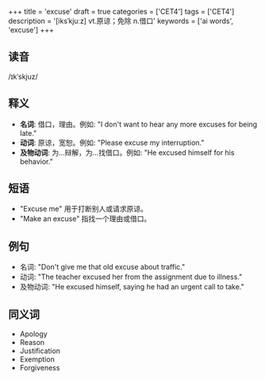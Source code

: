 +++
title = 'excuse'
draft = true
categories = ['CET4']
tags = ['CET4']
description = '[iksˈkjuːz] vt.原谅；免除 n.借口'
keywords = ['ai words', 'excuse']
+++

## 读音
/ɪkˈskjuz/

## 释义
- **名词**: 借口，理由。例如: "I don't want to hear any more excuses for being late."
- **动词**: 原谅，宽恕。例如: "Please excuse my interruption."
- **及物动词**: 为…辩解，为…找借口。例如: "He excused himself for his behavior."

## 短语
- "Excuse me" 用于打断别人或请求原谅。
- "Make an excuse" 指找一个理由或借口。

## 例句
- 名词: "Don't give me that old excuse about traffic."
- 动词: "The teacher excused her from the assignment due to illness."
- 及物动词: "He excused himself, saying he had an urgent call to take."

## 同义词
- Apology
- Reason
- Justification
- Exemption
- Forgiveness
